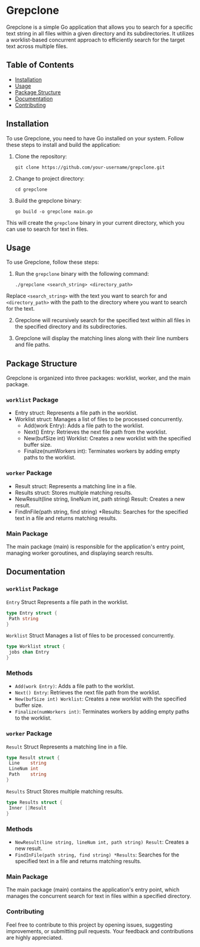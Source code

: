 # Grepclone

Grepclone is a simple Go application that allows you to search for a specific text string in all files within a given directory and its subdirectories. It utilizes a worklist-based concurrent approach to efficiently search for the target text across multiple files.

## Table of Contents

- [Installation](#installation)
- [Usage](#usage)
- [Package Structure](#package-structure)
- [Documentation](#documentation)
- [Contributing](#contributing)

## Installation

To use Grepclone, you need to have Go installed on your system. Follow these steps to install and build the application:

1. Clone the repository:

   ```shell
   git clone https://github.com/your-username/grepclone.git
   
2. Change to project directory:
   ```shell
   cd grepclone

3. Build the grepclone binary:
   ```shell
   go build -o grepclone main.go

This will create the `grepclone` binary in your current directory, which you can use to search for text in files.

## Usage

To use Grepclone, follow these steps:

1. Run the `grepclone` binary with the following command:
   
   ```shell
   ./grepclone <search_string> <directory_path>
   
  Replace `<search_string>` with the text you want to search for and `<directory_path>` with the path to the directory where you want to search for the text.

2. Grepclone will recursively search for the specified text within all files in the specified directory and its subdirectories.

3. Grepclone will display the matching lines along with their line numbers and file paths.

## Package Structure

Grepclone is organized into three packages: worklist, worker, and the main package.

### `worklist` Package
- Entry struct: Represents a file path in the worklist.
- Worklist struct: Manages a list of files to be processed concurrently.
  - Add(work Entry): Adds a file path to the worklist.
  - Next() Entry: Retrieves the next file path from the worklist.
  - New(bufSize int) Worklist: Creates a new worklist with the specified buffer size.
  - Finalize(numWorkers int): Terminates workers by adding empty paths to the worklist.
 
### `worker` Package
- Result struct: Represents a matching line in a file.
- Results struct: Stores multiple matching results.
- NewResult(line string, lineNum int, path string) Result: Creates a new result.
- FindInFile(path string, find string) *Results: Searches for the specified text in a file and returns matching results.
  
### Main Package
The main package (main) is responsible for the application's entry point, managing worker goroutines, and displaying search results.

## Documentation
### `worklist` Package

`Entry` Struct
Represents a file path in the worklist.
```go
type Entry struct {
 Path string
}
```

`Worklist` Struct
Manages a list of files to be processed concurrently.
```go
type Worklist struct {
 jobs chan Entry
}
```
### Methods
- `Add(work Entry)`: Adds a file path to the worklist.
- `Next() Entry`: Retrieves the next file path from the worklist.
- `New(bufSize int) Worklist`: Creates a new worklist with the specified buffer size.
- `Finalize(numWorkers int)`: Terminates workers by adding empty paths to the worklist.

### `worker` Package

`Result` Struct
Represents a matching line in a file.
```go
type Result struct {
 Line    string
 LineNum int
 Path    string
}
```

`Results` Struct
Stores multiple matching results.
```go
type Results struct {
 Inner []Result
}
```

### Methods
- `NewResult(line string, lineNum int, path string) Result`: Creates a new result.
- `FindInFile(path string, find string) *Results`: Searches for the specified text in a file and returns matching results.
  
### Main Package
The main package (main) contains the application's entry point, which manages the concurrent search for text in files within a specified directory.

### Contributing
Feel free to contribute to this project by opening issues, suggesting improvements, or submitting pull requests. Your feedback and contributions are highly appreciated.
